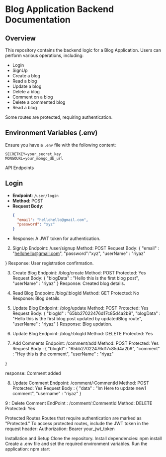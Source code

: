 # Blog Application Backend Documentation

## Overview

This repository contains the backend logic for a Blog Application. Users can perform various operations, including:

- Login
- SignUp
- Create a blog
- Read a blog
- Update a blog
- Delete a blog
- Comment on a blog
- Delete a commented blog
- Read a blog

Some routes are protected, requiring authentication.

## Environment Variables (.env)

Ensure you have a `.env` file with the following content:

```env
SECRETKEY=your_secret_key
MONGOURL=your_mongo_db_url
```


API Endpoints
## Login

- **Endpoint**: `/user/login`
- **Method**: POST
- **Request Body**:
  ```json
  {
    "email": "hellohello@gmail.com",
    "password": "xyz"
  }
  ```
- Response: A JWT token for authentication.


2. SignUp
Endpoint: /user/signup
Method: POST
Request Body:  {
      "email" : "hellohello@gmail.com",
      "password":"xyz",
      "userName" : "riyaz"

  }
Response: User registration confirmation.

3. Create Blog
Endpoint: /blog/create
Method: POST
Protected: Yes
Request Body:  {
      "blogData" : "Hello this is the first blog post",
      "userName" : "riyaz"
  }
Response: Created blog details.

4. Read Blog
Endpoint: /blog/:blogId
Method: GET
Protected: No
Response: Blog details.

5. Update Blog
Endpoint: /blog/update
Method: POST
Protected: Yes
Request Body: {
    "blogId" : "65bb27022476d17c85d4a2b9",
    "blogData" : "Hello this is the first blog post updated by updatedBlog route",
    "userName" : "riyaz"
}
Response: Blog updation.

6. Update Blog
Endpoint: /blog/:blogId
Method: DELETE
Protected: Yes


7. Add Comments
Endpoint: /comment/add
Method: POST
Protected: Yes
Request Body : {
    "blogId" : "65bb27022476d17c85d4a2b9",
    "comment" : "Hey this is the comment",
    "userName" : "riyaz"

}

response: Comment added

8. Update Comment
Endpoint: /comment/:CommentId
Method: POST
Protected: Yes
Request Body : {
    "data" : "Im Here to update new1 comment",
    "username" : "riyaz"
}

9 : Delete Comment
EndPoint : /comment/:CommentId
Method: DELETE
Protected: Yes


Protected Routes
Routes that require authentication are marked as "Protected."
To access protected routes, include the JWT token in the request header:
Authorization: Bearer your_jwt_token



Installation and Setup
  Clone the repository.
  Install dependencies: npm install
  Create a .env file and set the required environment variables.
  Run the application: npm start

